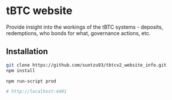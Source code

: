 # tBTC website

Provide insight into the workings of the tBTC systems - deposits, redemptions, who bonds for what, governance actions, etc.

## Installation

```bash
git clone https://github.com/suntzu93/tbtcv2_website_info.git
npm install

npm run-script prod

# http://localhost:4401
```
